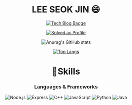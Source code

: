 <div align="center">

# LEE SEOK JIN 😄

[![Tech Blog Badge](http://img.shields.io/badge/-Tech%20blog-black?style=flat-square&logo=Tistory&link=https://seokjin2.tistory.com/)](https://seokjin2.tistory.com/)

[![Solved.ac Profile](http://mazassumnida.wtf/api/v2/generate_badge?boj=seokjin0706)](https://solved.ac/seokjin0706/)

![Anurag's GitHub stats](https://github-readme-stats.vercel.app/api?username=seokjin0706&show_icons=true&theme=tokyonight)

[![Top Langs](https://github-readme-stats.vercel.app/api/top-langs/?username=seokjin0706&layout=compact&theme=tokyonight&langs_count=10)](https://github.com/seokjin0706/github-readme-stats)

# 💪Skills

### Languages & Frameworks

![Node.js](https://img.shields.io/badge/Node.js-339933.svg?&style=for-the-badge&logo=Node.js&logoColor=white)
![Express](https://img.shields.io/badge/Express-000000.svg?&style=for-the-badge&logoColor=white)
![C++](https://img.shields.io/badge/C++-00599C.svg?&style=for-the-badge&logo=cplusplus&logoColor=white)
![JavaScript](https://img.shields.io/badge/JavaScript-F7DF1E.svg?&style=for-the-badge&logo=JavaScript&logoColor=white)
![Python](https://img.shields.io/badge/Python-3776AB.svg?&style=for-the-badge&logo=Python&logoColor=white)
![Java](https://img.shields.io/badge/Java-007396.svg?&style=for-the-badge&logo=Java&logoColor=white)

</div>





<!--
**seokjin0706/seokjin0706** is a ✨ _special_ ✨ repository because its `README.md` (this file) appears on your GitHub profile.

Here are some ideas to get you started:

- 🔭 I’m currently working on ...
- 🌱 I’m currently learning ...
- 👯 I’m looking to collaborate on ...
- 🤔 I’m looking for help with ...
- 💬 Ask me about ...
- 📫 How to reach me: ...
- 😄 Pronouns: ...
- ⚡ Fun fact: ...
-->
